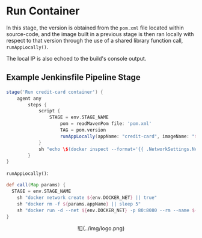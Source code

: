 # Run Container

In this stage, the version is obtained from the `pom.xml` file located within source-code, and the image built in a previous stage is then ran locally with respect to that version through the use of a shared library function call, `runAppLocally()`.

The local IP is also echoed to the build's console output.

## Example Jenkinsfile Pipeline Stage
```groovy
stage('Run credit-card container') {
	agent any
		steps {
			script {
				STAGE = env.STAGE_NAME
					pom = readMavenPom file: 'pom.xml'
					TAG = pom.version
					runAppLocally(appName: "credit-card", imageName: "${env.IMAGE}", imageVersion: "${TAG}")
			}
			sh "echo \$(docker inspect --format='{{ .NetworkSettings.Networks.${env.DOCKER_NET}.IPAddress }}' \$(docker ps -q --filter name=credit-card)) > APP_IP_ADDRESS"
		}
}
```

`runAppLocally()`:
```groovy
def call(Map params) {
  STAGE = env.STAGE_NAME
    sh "docker network create ${env.DOCKER_NET} || true"
    sh "docker rm -f ${params.appName} || sleep 5"
    sh "docker run -d --net ${env.DOCKER_NET} -p 80:8080 --rm --name ${params.appName} ${env.DOCKER_REGISTRY}/${params.imageName}:${params.imageVersion}"
}
```

<center id="footer">
  ![](../img/logo.png)
</center>
